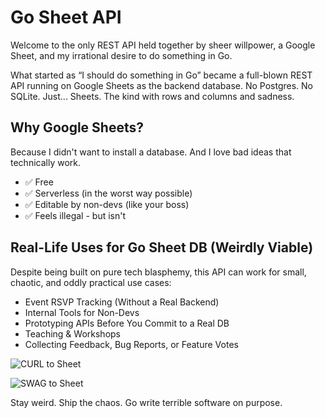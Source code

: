 # Go Sheet API

Welcome to the only REST API held together by sheer willpower, a Google Sheet, and my irrational desire to do something in Go.

What started as “I should do something in Go” became a full-blown REST API running on Google Sheets as the backend database. No Postgres. No SQLite. Just... Sheets. The kind with rows and columns and sadness.

## Why Google Sheets?
Because I didn't want to install a database. And I love bad ideas that technically work.

- ✅ Free
- ✅ Serverless (in the worst way possible)
- ✅ Editable by non-devs (like your boss)
- ✅ Feels illegal - but isn't

## Real-Life Uses for Go Sheet DB (Weirdly Viable)
Despite being built on pure tech blasphemy, this API can work for small, chaotic, and oddly practical use cases:

- Event RSVP Tracking (Without a Real Backend)
- Internal Tools for Non-Devs
- Prototyping APIs Before You Commit to a Real DB
- Teaching & Workshops
- Collecting Feedback, Bug Reports, or Feature Votes

![CURL to Sheet](https://github.com/user-attachments/assets/f89b5d12-dc9f-4a8c-98c5-a4502afe9f9d)

![SWAG to Sheet](https://github.com/user-attachments/assets/d7e325f6-b8a1-4ad2-b90f-02d08ea2c9af)

Stay weird.
Ship the chaos.
Go write terrible software on purpose.
